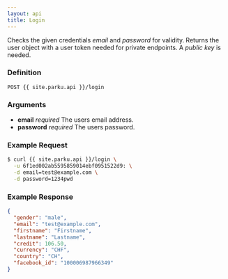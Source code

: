 ```yaml
---
layout: api
title: Login
---
```


Checks the given credentials _email_ and _password_ for validity. Returns the user object with a user token needed for private endpoints. A _public key_ is needed.

### Definition

```
POST {{ site.parku.api }}/login
```

### Arguments

* __email__ _required_
  The users email address.
* __password__ _required_
  The users password.

### Example Request

```sh
$ curl {{ site.parku.api }}/login \
  -u 6f1ed002ab5595859014ebf0951522d9: \
  -d email=test@example.com \
  -d password=1234pwd
```

### Example Response

```json
{
  "gender": "male",
  "email": "test@example.com",
  "firstname": "Firstname",
  "lastname": "Lastname",
  "credit": 106.50,
  "currency": "CHF",
  "country": "CH",
  "facebook_id": "100006987966349"
}
```